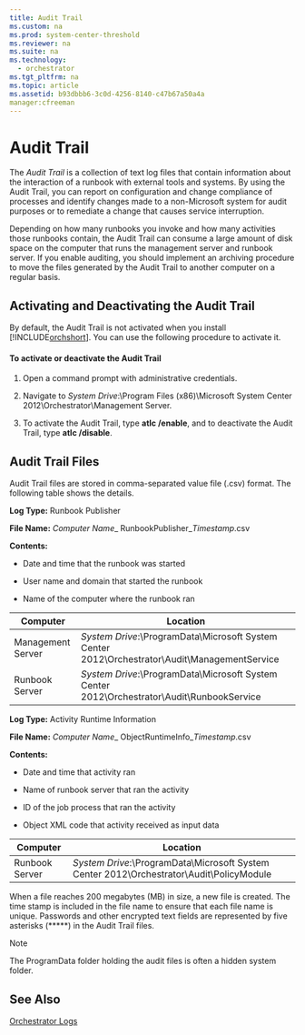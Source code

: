 ```yaml
---
title: Audit Trail
ms.custom: na
ms.prod: system-center-threshold
ms.reviewer: na
ms.suite: na
ms.technology: 
  - orchestrator
ms.tgt_pltfrm: na
ms.topic: article
ms.assetid: b93dbbb6-3c0d-4256-8140-c47b67a50a4a
manager:cfreeman
---
```

# Audit Trail
The *Audit Trail* is a collection of text log files that contain information about the interaction of a runbook with external tools and systems. By using the Audit Trail, you can report on configuration and change compliance of processes and identify changes made to a non\-Microsoft system for audit purposes or to remediate a change that causes service interruption.  
  
Depending on how many runbooks you invoke and how many activities those runbooks contain, the Audit Trail can consume a large amount of disk space on the computer that runs the management server and runbook server. If you enable auditing, you should implement an archiving procedure to move the files generated by the Audit Trail to another computer on a regular basis.  
  
## Activating and Deactivating the Audit Trail  
By default, the Audit Trail is not activated when you install [!INCLUDE[orchshort](../../om/manage/includes/orchshort_md.md)]. You can use the following procedure to activate it.  
  
#### To activate or deactivate the Audit Trail  
  
1.  Open a command prompt with administrative credentials.  
  
2.  Navigate to *System Drive*:\\Program Files \(x86\)\\Microsoft System Center 2012\\Orchestrator\\Management Server.  
  
3.  To activate the Audit Trail, type **atlc \/enable**, and to deactivate the Audit Trail, type **atlc \/disable**.  
  
## Audit Trail Files  
Audit Trail files are stored in comma\-separated value file \(.csv\) format. The following table shows the details.  
  
**Log Type:**  Runbook Publisher  
  
**File Name:** *Computer Name*\_ RunbookPublisher\_*Timestamp*.csv  
  
**Contents:**  
  
-   Date and time that the runbook was started  
  
-   User name and domain that started the runbook  
  
-   Name of the computer where the runbook ran  
  
|Computer|Location|  
|------------|------------|  
|Management Server|*System Drive*:\\ProgramData\\Microsoft System Center 2012\\Orchestrator\\Audit\\ManagementService|  
|Runbook Server|*System Drive*:\\ProgramData\\Microsoft System Center 2012\\Orchestrator\\Audit\\RunbookService|  
  
**Log Type:**  Activity Runtime Information  
  
**File Name:** *Computer Name*\_ ObjectRuntimeInfo\_*Timestamp*.csv  
  
**Contents:**  
  
-   Date and time that activity ran  
  
-   Name of runbook server that ran the activity  
  
-   ID of the job process that ran the activity  
  
-   Object XML code that activity received as input data  
  
|Computer|Location|  
|------------|------------|  
|Runbook Server|*System Drive*:\\ProgramData\\Microsoft System Center 2012\\Orchestrator\\Audit\\PolicyModule|  
  
When a file reaches 200 megabytes \(MB\) in size, a new file is created. The time stamp is included in the file name to ensure that each file name is unique. Passwords and other encrypted text fields are represented by five asterisks \(\*\*\*\*\*\) in the Audit Trail files.  
  
> [!NOTE]  
> The ProgramData folder holding the audit files is often a hidden system folder.  
  
## See Also  
[Orchestrator Logs](../../orch/manage/Orchestrator-Logs.md)  
  
